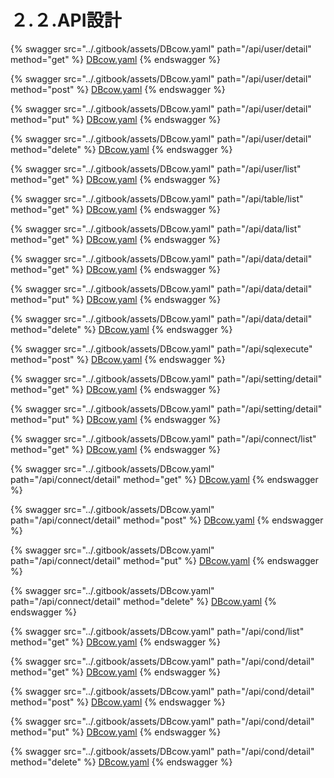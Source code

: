 # ２.２.API設計

{% swagger src="../.gitbook/assets/DBcow.yaml" path="/api/user/detail" method="get" %}
[DBcow.yaml](../.gitbook/assets/DBcow.yaml)
{% endswagger %}

{% swagger src="../.gitbook/assets/DBcow.yaml" path="/api/user/detail" method="post" %}
[DBcow.yaml](../.gitbook/assets/DBcow.yaml)
{% endswagger %}

{% swagger src="../.gitbook/assets/DBcow.yaml" path="/api/user/detail" method="put" %}
[DBcow.yaml](../.gitbook/assets/DBcow.yaml)
{% endswagger %}

{% swagger src="../.gitbook/assets/DBcow.yaml" path="/api/user/detail" method="delete" %}
[DBcow.yaml](../.gitbook/assets/DBcow.yaml)
{% endswagger %}

{% swagger src="../.gitbook/assets/DBcow.yaml" path="/api/user/list" method="get" %}
[DBcow.yaml](../.gitbook/assets/DBcow.yaml)
{% endswagger %}

{% swagger src="../.gitbook/assets/DBcow.yaml" path="/api/table/list" method="get" %}
[DBcow.yaml](../.gitbook/assets/DBcow.yaml)
{% endswagger %}

{% swagger src="../.gitbook/assets/DBcow.yaml" path="/api/data/list" method="get" %}
[DBcow.yaml](../.gitbook/assets/DBcow.yaml)
{% endswagger %}

{% swagger src="../.gitbook/assets/DBcow.yaml" path="/api/data/detail" method="get" %}
[DBcow.yaml](../.gitbook/assets/DBcow.yaml)
{% endswagger %}

{% swagger src="../.gitbook/assets/DBcow.yaml" path="/api/data/detail" method="put" %}
[DBcow.yaml](../.gitbook/assets/DBcow.yaml)
{% endswagger %}

{% swagger src="../.gitbook/assets/DBcow.yaml" path="/api/data/detail" method="delete" %}
[DBcow.yaml](../.gitbook/assets/DBcow.yaml)
{% endswagger %}

{% swagger src="../.gitbook/assets/DBcow.yaml" path="/api/sqlexecute" method="post" %}
[DBcow.yaml](../.gitbook/assets/DBcow.yaml)
{% endswagger %}

{% swagger src="../.gitbook/assets/DBcow.yaml" path="/api/setting/detail" method="get" %}
[DBcow.yaml](../.gitbook/assets/DBcow.yaml)
{% endswagger %}

{% swagger src="../.gitbook/assets/DBcow.yaml" path="/api/setting/detail" method="put" %}
[DBcow.yaml](../.gitbook/assets/DBcow.yaml)
{% endswagger %}

{% swagger src="../.gitbook/assets/DBcow.yaml" path="/api/connect/list" method="get" %}
[DBcow.yaml](../.gitbook/assets/DBcow.yaml)
{% endswagger %}

{% swagger src="../.gitbook/assets/DBcow.yaml" path="/api/connect/detail" method="get" %}
[DBcow.yaml](../.gitbook/assets/DBcow.yaml)
{% endswagger %}

{% swagger src="../.gitbook/assets/DBcow.yaml" path="/api/connect/detail" method="post" %}
[DBcow.yaml](../.gitbook/assets/DBcow.yaml)
{% endswagger %}

{% swagger src="../.gitbook/assets/DBcow.yaml" path="/api/connect/detail" method="put" %}
[DBcow.yaml](../.gitbook/assets/DBcow.yaml)
{% endswagger %}

{% swagger src="../.gitbook/assets/DBcow.yaml" path="/api/connect/detail" method="delete" %}
[DBcow.yaml](../.gitbook/assets/DBcow.yaml)
{% endswagger %}

{% swagger src="../.gitbook/assets/DBcow.yaml" path="/api/cond/list" method="get" %}
[DBcow.yaml](../.gitbook/assets/DBcow.yaml)
{% endswagger %}

{% swagger src="../.gitbook/assets/DBcow.yaml" path="/api/cond/detail" method="get" %}
[DBcow.yaml](../.gitbook/assets/DBcow.yaml)
{% endswagger %}

{% swagger src="../.gitbook/assets/DBcow.yaml" path="/api/cond/detail" method="post" %}
[DBcow.yaml](../.gitbook/assets/DBcow.yaml)
{% endswagger %}

{% swagger src="../.gitbook/assets/DBcow.yaml" path="/api/cond/detail" method="put" %}
[DBcow.yaml](../.gitbook/assets/DBcow.yaml)
{% endswagger %}

{% swagger src="../.gitbook/assets/DBcow.yaml" path="/api/cond/detail" method="delete" %}
[DBcow.yaml](../.gitbook/assets/DBcow.yaml)
{% endswagger %}
